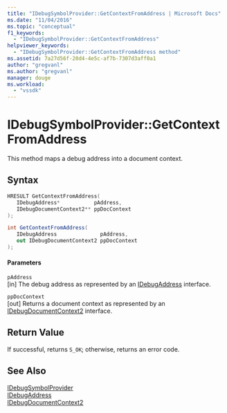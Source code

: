 ```yaml
---
title: "IDebugSymbolProvider::GetContextFromAddress | Microsoft Docs"
ms.date: "11/04/2016"
ms.topic: "conceptual"
f1_keywords: 
  - "IDebugSymbolProvider::GetContextFromAddress"
helpviewer_keywords: 
  - "IDebugSymbolProvider::GetContextFromAddress method"
ms.assetid: 7a27d56f-20d4-4e5c-af7b-7307d3aff0a1
author: "gregvanl"
ms.author: "gregvanl"
manager: douge
ms.workload: 
  - "vssdk"
---
```

# IDebugSymbolProvider::GetContextFromAddress
This method maps a debug address into a document context.  
  
## Syntax  
  
```cpp  
HRESULT GetContextFromAddress(   
   IDebugAddress*           pAddress,  
   IDebugDocumentContext2** ppDocContext  
);  
```  
  
```csharp  
int GetContextFromAddress(  
   IDebugAddress              pAddress,   
   out IDebugDocumentContext2 ppDocContext  
);  
```  
  
#### Parameters  
 `pAddress`  
 [in] The debug address as represented by an [IDebugAddress](../../../extensibility/debugger/reference/idebugaddress.md) interface.  
  
 `ppDocContext`  
 [out] Returns a document context as represented by an [IDebugDocumentContext2](../../../extensibility/debugger/reference/idebugdocumentcontext2.md) interface.  
  
## Return Value  
 If successful, returns `S_OK`; otherwise, returns an error code.  
  
## See Also  
 [IDebugSymbolProvider](../../../extensibility/debugger/reference/idebugsymbolprovider.md)   
 [IDebugAddress](../../../extensibility/debugger/reference/idebugaddress.md)   
 [IDebugDocumentContext2](../../../extensibility/debugger/reference/idebugdocumentcontext2.md)